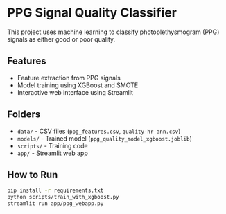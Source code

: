 
# PPG Signal Quality Classifier

This project uses machine learning to classify photoplethysmogram (PPG) signals as either good or poor quality.

## Features
- Feature extraction from PPG signals
- Model training using XGBoost and SMOTE
- Interactive web interface using Streamlit

## Folders
- `data/` - CSV files (`ppg_features.csv`, `quality-hr-ann.csv`)
- `models/` - Trained model (`ppg_quality_model_xgboost.joblib`)
- `scripts/` - Training code
- `app/` - Streamlit web app

## How to Run
```bash
pip install -r requirements.txt
python scripts/train_with_xgboost.py
streamlit run app/ppg_webapp.py
```
